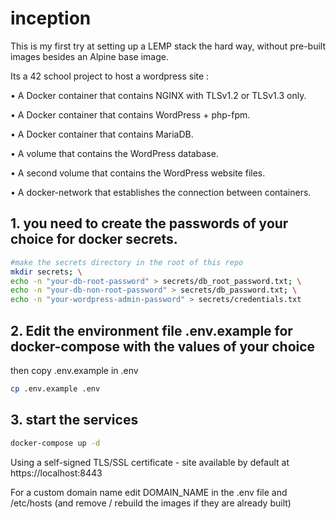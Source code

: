 # inception

This is my first try at setting up a LEMP stack the hard way, without pre-built images besides an Alpine base image.

Its a 42 school project to host a wordpress site :

• A Docker container that contains NGINX with TLSv1.2 or TLSv1.3 only.

• A Docker container that contains WordPress + php-fpm.

• A Docker container that contains MariaDB.

• A volume that contains the WordPress database.

• A second volume that contains the WordPress website files.

• A docker-network that establishes the connection between containers.

## 1. you need to create the passwords of your choice for docker secrets. 

```sh
#make the secrets directory in the root of this repo
mkdir secrets; \
echo -n "your-db-root-password" > secrets/db_root_password.txt; \
echo -n "your-db-non-root-password" > secrets/db_password.txt; \
echo -n "your-wordpress-admin-password" > secrets/credentials.txt
```

## 2. Edit the environment file .env.example for docker-compose with the values of your choice

then copy .env.example in .env

```sh
cp .env.example .env
```

## 3. start the services
```sh
docker-compose up -d
```

Using a self-signed TLS/SSL certificate - site available by default at https://localhost:8443

For a custom domain name edit DOMAIN_NAME in the .env file and /etc/hosts 
(and remove / rebuild the images if they are already built)
